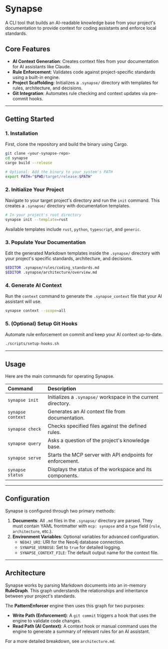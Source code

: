 
# Synapse

A CLI tool that builds an AI-readable knowledge base from your project's documentation to provide context for coding assistants and enforce local standards.

## Core Features

  * **AI Context Generation**: Creates context files from your documentation for AI assistants like Claude.
  * **Rule Enforcement**: Validates code against project-specific standards using a built-in engine.
  * **Project Scaffolding**: Initializes a `.synapse/` directory with templates for rules, architecture, and decisions.
  * **Git Integration**: Automates rule checking and context updates via pre-commit hooks.

-----

## Getting Started

### 1\. Installation

First, clone the repository and build the binary using Cargo.

```bash
git clone <your-synapse-repo>
cd synapse
cargo build --release

# Optional: Add the binary to your system's PATH
export PATH="$PWD/target/release:$PATH"
```

### 2\. Initialize Your Project

Navigate to your target project's directory and run the `init` command. This creates a `.synapse/` directory with documentation templates.

```bash
# In your project's root directory
synapse init --template=rust
```

Available templates include `rust`, `python`, `typescript`, and `generic`.

### 3\. Populate Your Documentation

Edit the generated Markdown templates inside the `.synapse/` directory with your project's specific standards, architecture, and decisions.

```bash
$EDITOR .synapse/rules/coding_standards.md
$EDITOR .synapse/architecture/overview.md
```

### 4\. Generate AI Context

Run the `context` command to generate the `.synapse_context` file that your AI assistant will use.

```bash
synapse context --scope=all
```

### 5\. (Optional) Setup Git Hooks

Automate rule enforcement on commit and keep your AI context up-to-date.

```bash
./scripts/setup-hooks.sh
```

-----

## Usage

Here are the main commands for operating Synapse.

| Command | Description |
| :--- | :--- |
| `synapse init` | Initializes a `.synapse/` workspace in the current directory. |
| `synapse context` | Generates an AI context file from documentation. |
| `synapse check` | Checks specified files against the defined rules. |
| `synapse query` | Asks a question of the project's knowledge base. |
| `synapse serve` | Starts the MCP server with API endpoints for enforcement. |
| `synapse status` | Displays the status of the workspace and its components. |

-----

## Configuration

Synapse is configured through two primary methods:

1.  **Documents**: All `.md` files in the `.synapse/` directory are parsed. They must contain YAML frontmatter with `mcp: synapse` and a `type` field (`rule`, `architecture`, etc.).
2.  **Environment Variables**: Optional variables for advanced configuration.
      * `NEO4J_URI`: URI for the Neo4j database connection.
      * `SYNAPSE_VERBOSE`: Set to `true` for detailed logging.
      * `SYNAPSE_CONTEXT_FILE`: The default output name for the context file.

-----

## Architecture

Synapse works by parsing Markdown documents into an in-memory **RuleGraph**. This graph understands the relationships and inheritance between your project's standards.

The **PatternEnforcer** engine then uses this graph for two purposes:

  * **Write Path (Enforcement)**: A `git commit` triggers a hook that uses the engine to validate code changes.
  * **Read Path (AI Context)**: A context hook or manual command uses the engine to generate a summary of relevant rules for an AI assistant.

For a more detailed breakdown, see `architecture.md`.
